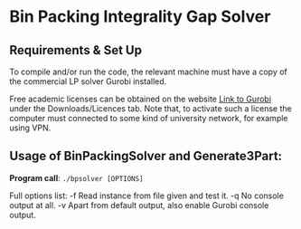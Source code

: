 # Bin Packing Integrality Gap Solver


## Requirements & Set Up
To compile and/or run the code, 
the relevant machine must have a copy of the commercial LP solver Gurobi installed.

Free academic licenses can be obtained on the website [Link to Gurobi](http://www.gurobi.com) 
under the Downloads/Licences tab. Note that, to activate such a license the 
computer must connected to some kind of university network, for example using
VPN.


## Usage of BinPackingSolver and Generate3Part:

**Program call**: `./bpsolver [OPTIONS]`

Full options list:
    -f <filename>  Read instance from file given and test it.
    -q             No console output at all.
    -v             Apart from default output, also enable Gurobi console output.





